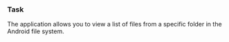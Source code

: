 ### Task
The application allows you to view a list of files from a specific folder in the Android file system.
